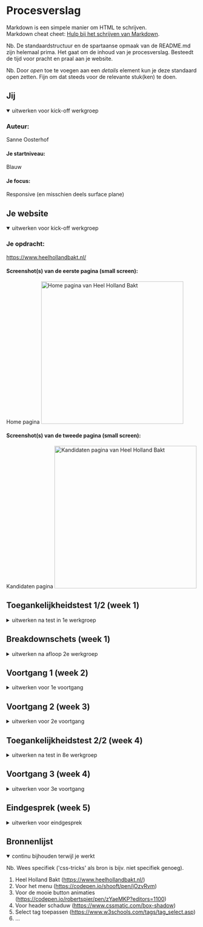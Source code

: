 # Procesverslag
Markdown is een simpele manier om HTML te schrijven.  
Markdown cheat cheet: [Hulp bij het schrijven van Markdown](https://github.com/adam-p/markdown-here/wiki/Markdown-Cheatsheet).

Nb. De standaardstructuur en de spartaanse opmaak van de README.md zijn helemaal prima. Het gaat om de inhoud van je procesverslag. Besteedt de tijd voor pracht en praal aan je website.

Nb. Door *open* toe te voegen aan een *details* element kun je deze standaard open zetten. Fijn om dat steeds voor de relevante stuk(ken) te doen.





## Jij

<details open>
  <summary>uitwerken voor kick-off werkgroep</summary>

  ### Auteur:
  Sanne Oosterhof

  #### Je startniveau:
  Blauw

  #### Je focus:
  Responsive (en misschien deels surface plane)
 
</details>





## Je website

<details open>
  <summary>uitwerken voor kick-off werkgroep</summary>

  ### Je opdracht:
  https://www.heelhollandbakt.nl/

  #### Screenshot(s) van de eerste pagina (small screen): 
  Home pagina
  <img src="images/home-pagina.png" width="375px" alt="Home pagina van Heel Holland Bakt">

  #### Screenshot(s) van de tweede pagina (small screen):
  Kandidaten pagina
  <img src="images/kandidaten-pagina.png" width="375px" alt="Kandidaten pagina van Heel Holland Bakt">
 
</details>



## Toegankelijkheidstest 1/2 (week 1)

<details>
  <summary>uitwerken na test in 1e werkgroep</summary>

  ### Bevindingen
  Sommige tekst werd niet voorgelezen (kan ook aan screenreader liggen)
  Er wordt duidelijk aangegeven met de screenreader waar je bent en wat je kunt doen
  Er is een 'skip to content' bij gebruik van de tab toets
  De tab toets gaat niet langs het menu aan de rechterkant op de kandidaten pagina
  Bij kleurenblindheid zien de meeste afbeeldingen er erg vies uit
  
  #### Screenreader
  Roos heeft met behulp van de screenreader van haar macbook de site van Heel Holland Bakt getest. 
  Tijdens deze test hadden we alle mogelijke opties van de screenreader aangezet, zodat deze echt
  alles voorleest. De belangrijkste uitkomsten van deze test zijn dat het meeste goed wordt 
  voorgelezen, alleen het menu op de kandidaten pagina wordt overgeslagen.  
  <img src="images/test-roos.jpg" width="375px" alt="Screenreader test van de Heel Holland Bakt site met Roos">
  
  Dit kan opgelost worden door het menu wel voor te laten lezen, of het menu wellicht op
  een andere plek te zetten waardoor het automatisch wordt meegenomen door de 
  screenreader. 


  #### Muis en Toetsenbord 
  Door middel van de tab toets heeft Roos de website getest op toegankelijkheid. Wat gelijk opviel
  was een 'skip to content' link die bovenin het scherm verscheen. Deze werkte ook erg goed bij 
  gebruik en ging gelijk door naar de content. Bij deze test kwam hetzelfde naar voren als bij
  de screenreader test, namelijk dat het menu op de kandidaten pagina wordt overgeslagen.
  Hierdoor werkt de hover van de knopen op die plek ook niet.

  Dit kan opgelost worden door het menu wellicht op een andere plek te zetten waardoor 
  het automatisch wordt meegenomen door de tab toets. 


  #### Motoriek (shocks, elastiekjes)
  De motoriek hebben we kort getest door met een haarklip om 2 vingers de website te gebruiken.
  Dit ging redelijk goed, vooral omdat de tab toets erg goed werkt. Als er iets niet lukte, lag
  dit vooral aan de touchpad van de laptop zelf dan aan het ontwerp van de website. De scrollbar
  aan de zijkant werkte ook erg goed. 

  Er is niks wat opgelost hoeft te worden, aangezien alles prima werkt.


  #### Visueel (brillen, contrast, kleurenblind, dark/light). 
  Met behulp van de wazige bril, de bril met 2 kleine kijkgaatjes en de inspector van google chrome
  hebben we de website getest. Tijdens de test met de wazige bril ging Roos vooral heel dicht
  naar het scherm toe, om iets te kunnen lezen. Een aantal dingen waren totaal niet te lezen: 
  de knoppen, kleine tekst onder de koppen en de navigatiebalk. Bij de bril met 2 kleine gaatjes 
  keek Roos vooral met 1 oog naar de webiste, waardoor alles prima te zien was. Ik heb de
  kleurenblindheid protanopia, deuteranopia, tritanopia en achromatopsia getest op de website. 
  Hieruit bleek vooral dat de afbeeldingen een erg vieze kleur kregen, maar de tekst overal
  goed te lezen was met een goed contrast.

  Dit kan opgelost worden door de afbeeldingen een minder felle kleur te geven, zodat mensen
  met kleurenblindheid het minder heftig zien en het minder vies wordt. 

</details>



## Breakdownschets (week 1)

<details>
  <summary>uitwerken na afloop 2e werkgroep</summary>

  ### de hele pagina: 
  <img src="images/breakdownschets-home.jpg" width="375px" alt="breakdown van de hele home pagina">
  <img src="images/breakdownschets-kandidaten.jpg" width="375px" alt="breakdown van de hele kandidaten pagina">

  ### dynamisch deel (de laatste artikelen): 
  <img src="images/schets-laatste-artikelen.jpg" width="375px" alt="breakdown van de laatste artikelen">

  ### nog een dynamisch deel (kandidaten): 
  <img src="images/schets-kandidaten.jpg" width="375px" alt="breakdown van de kandidaten">

</details>





## Voortgang 1 (week 2)

<details>
  <summary>uitwerken voor 1e voortgang</summary>

  ### Stand van zaken
  Ik denk dat de HTML maken op basis van mijn breakdownschetsen best goed ging. Alhoewel ik niet helemaal zeker ben of alles
  klopt. Wat ik lastig vind is de CSS en om dit werkend te krijgen zonder id's en classes. 
  <img src="images/html-home.jpg" width="375px" alt="deel van mijn HTML">

  ### Agenda voor meeting
  samen met je groepje opstellen

  Kyra: 
  - Witregels van tekst aanpassen
  - Buttons op de manier van de website plaatsen

  Lotte:
  - Afbeeldingen als tegels
  - Afstand van de tekst
  - Of de HTML helemaal klopt   

  Sanne:
  - Of de HTML helemaal klopt   
  - Header in het wit ipv roze?  
  - Linkjes apart stylen?
  - Moet de achtergrond hetzelfde? 

  Jelle:  
  - Hoe insta feed toevoegen aan homepagina of dit oplossen 
  - Welke heading aan de footer geven?
  

  <!-- | Kyra           | Lotte                    | Sanne                               | Jelle?           |
  | ---            | Afbeeldingen als tegels  | Klopt mijn HTML helemaal            | ---              |
  | dit bespreken  | Afstand van de tekst     | Header in het wit ipv roze?         | en dan ik dat    |
  | en dat ook nog | ...                      | Linkjes apart stylen met een class? | dit wil ik zeker |
  | ...            | ...                      | Moet de achtergrond hetzelfde?      | ...              | -->
   

  ### Verslag van meeting
  hier na afloop snel de uitkomsten van de meeting vastleggen

  - Voor nu kan ik de header wit houden, misschien als ik tijd over heb ook roze maken.
  - Mijn HTML is zo goed als semantisch
  - Als ik uitdaging wil de H3 voor de img laten staan, vervolgens met CSS omdraaien.  
  - De 2 HTML pagina's mogen een class, om ze zo verschillend van elkaar te kunnen stylen.
  - De buttons moet ik specifieker stylen, zodat ze niet allemaal tegelijk gaan. 
  - Achtergrond met de roze golf voor nu achterwege laten, misschien als ik tijd over heb.

</details>





## Voortgang 2 (week 3)

<details>
  <summary>uitwerken voor 2e voortgang</summary>

  ### Stand van zaken
  hier dit ging goed & dit was lastig (neem ook screenshots op van delen van je website en code)


  ### Agenda voor meeting
  samen met je groepje opstellen

  Kyra: 
  - ..
  - ..

  Lotte:
  - ..
  - ..

  Sanne:
  - Of de CSS goed op volgorde staat 
  - In hoeverre alles overeen moet komen met de echte website (witruimte, font,..)
  - Kan ik zo een menu maken als in de header? Of mag ik die overslaan

  Jelle:  
  - ..
  - ..

  <!-- | student 1      | student 2          | student 3    | student 4        |
  | ---            | ---                | ---          | ---              |
  | dit bespreken  | en dit             | en ik dit    | en dan ik dat    |
  | en dat ook nog | dit als er tijd is | nog een punt | dit wil ik zeker |
  | ...            | ...                | ...          | ...              | -->


  ### Verslag van meeting
  hier na afloop snel de uitkomsten van de meeting vastleggen

- Mijn code is semantisch en CSS op een logische volgorde.
- De echte website hoeft niet 1 op 1 overeen te komen, lastige stukken eventueel bewaren om te doen met tijd over.
- Het menu in de header voor nu niet op focussen, want navigatie werkt. Maar met tijd over kan dit wel. 

</details>





## Toegankelijkheidstest 2/2 (week 4)

<details>
  <summary>uitwerken na test in 8e werkgroep</summary>

  ### Bevindingen
  Lijst met je bevindingen die in de test naar voren kwamen (geef ook aan wat er verbeterd is):

  #### Screenreader
 
  Werkt goed, alle links/knoppen worden voorgelzen

  #### Muis en Toetsenbord 

  Kan met de tab toets door alle links/knoppen kan op enter drukken om naar een andere pagina te navigeren


  #### Motoriek (shocks, elastiekjes)
  met elastiekjes op de vingers is het geen probleem om door de site te navigeren. 


  #### Visueel (brillen, contrast, kleurenblind, dark/light). 
  Met de wazige bril zijn de koppen wel leesbaar maar de tekst er onder is niet leesbaar. De tekst op de roze achtergrond en witte tekst valt weg in de achtergrondskleur.

  Met de kleurenblindbril is alles gewoon goed zichtbaar het contrast is nog steeds duidelijk, hierdoor is alles leesbaar. De kleuren veranderen wel maar heeft dus geen invloed dat de gebruiker informatie niet kan zien/lezen.

</details>





## Voortgang 3 (week 4)

<details>
  <summary>uitwerken voor 3e voortgang</summary>

  ### Stand van zaken
  Wat goed ging was het verder werken aan de CSS. Ik vond het erg lastig wanneer ik ergens mee bezig was en het niet werkte, waardoor ik soms best wel gefrustreerd werd. 

  ### Agenda voor meeting
  samen met je groepje opstellen

   Kyra: 
  - ...
  - ...

  Lotte:
  - ...
  - ...

  Sanne:
  - Hoe kan ik de navigatie het beste namaken, zodat het er enigzins op het origineel lijkt. 
  - Kan ik het dropdown menu stylen zodat het erop lijkt. 
  - In hoeverre moet het helemaal responsive zijn?

  Jelle:  
  - ...
  - ...


  <!-- | student 1      | student 2          | student 3    | student 4        |
  | ---            | ---                | ---          | ---              |
  | dit bespreken  | en dit             | en ik dit    | en dan ik dat    |
  | en dat ook nog | dit als er tijd is | nog een punt | dit wil ik zeker |
  | ...            | ...                | ...          | ...              | -->


  ### Verslag van meeting
  hier na afloop snel de uitkomsten van de meeting vastleggen

  - Nog steeds goed op weg
  - Navigatie moet wel lukken om na te maken, al deels tijdens de les kunnen doen
  - Meer focussen op grote dingen van de website, vergeleken met kleine details. Dat als laatste doen. 

</details>





## Eindgesprek (week 5)

<details>
  <summary>uitwerken voor eindgesprek</summary>

  ### Je uitkomst - karakteristiek screenshots:
  <img src="readme-images/dummy-plaatje.jpg" width="375px" alt="uitomst opdracht 1">


  ### Dit ging goed/Heb ik geleerd: 
  Korte omschrijving met plaatjes

  <img src="readme-images/dummy-plaatje.jpg" width="375px" alt="top">


  ### Dit was lastig/Is niet gelukt:
  Korte omschrijving met plaatjes

  <img src="readme-images/dummy-plaatje.jpg" width="375px" alt="bummer">
</details>





## Bronnenlijst

<details open>
  <summary>continu bijhouden terwijl je werkt</summary>

  Nb. Wees specifiek ('css-tricks' als bron is bijv. niet specifiek genoeg).

  1. Heel Holland Bakt (https://www.heelhollandbakt.nl/)
  2. Voor het menu (https://codepen.io/shooft/pen/jOzvRvm)
  3. Voor de mooie button animaties (https://codepen.io/robertspier/pen/zYaeMKP?editors=1100)
  4. Voor header schaduw (https://www.cssmatic.com/box-shadow)
  5. Select tag toepassen (https://www.w3schools.com/tags/tag_select.asp)
  6. ...

</details>